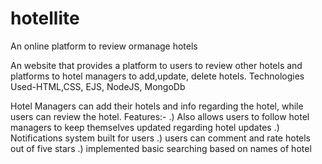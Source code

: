 # hotellite
An online platform to review ormanage hotels

An website that provides a platform to users to review other hotels and platforms to hotel managers to add,update, delete hotels.
Technologies Used-HTML,CSS, EJS, NodeJS, MongoDb

Hotel Managers can add their hotels and info regarding the hotel, while users can review the hotel.
Features:-
.) Also allows users to follow hotel managers to keep themselves updated regarding hotel updates
.) Notifications system built for users
.) users can comment and rate hotels out of five stars
.) implemented basic searching based on names of hotel

